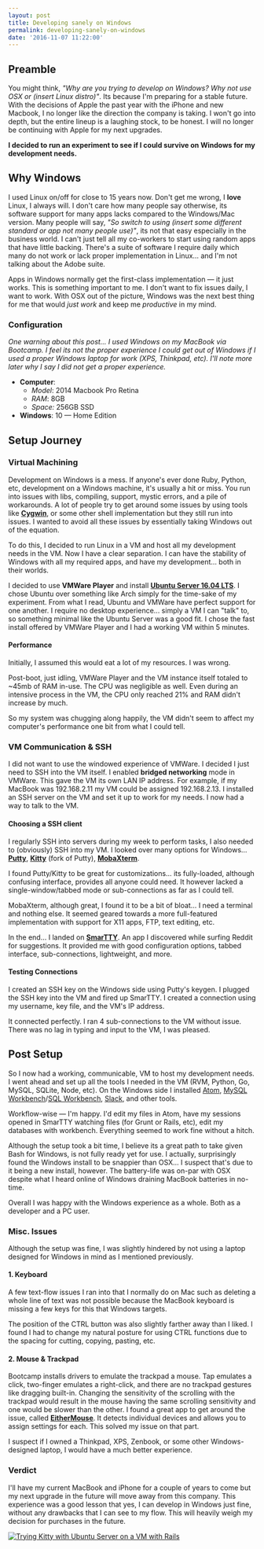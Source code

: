```yaml
---
layout: post
title: Developing sanely on Windows
permalink: developing-sanely-on-windows
date: '2016-11-07 11:22:00'
---
```


## Preamble

You might think, *"Why are you trying to develop on Windows? Why not use OSX or (insert Linux distro)"*. Its because I'm preparing for a stable future. With the decisions of Apple the past year with the iPhone and new Macbook, I no longer like the direction the company is taking. I won't go into depth, but the entire lineup is a laughing stock, to be honest. I will no longer be continuing with Apple for my next upgrades.

**I decided to run an experiment to see if I could survive on Windows for my development needs.**

## Why Windows

I used Linux on/off for close to 15 years now. Don't get me wrong, I **love** Linux, I always will. I don't care how many people say otherwise, its software support for many apps lacks compared to the Windows/Mac version. Many people will say, *"So switch to using (insert some different standard or app not many people use)"*, its not that easy especially in the business world. I can't just tell all my co-workers to start using random apps that have little backing. There's a suite of software I require daily which many do not work or lack proper implementation in Linux… and I'm not talking about the Adobe suite.

Apps in Windows normally get the first-class implementation — it just works. This is something important to me. I don't want to fix issues daily, I want to work. With OSX out of the picture, Windows was the next best thing for me that would *just work* and keep me *productive* in my mind.

### Configuration

*One warning about this post... I used Windows on my MacBook via Bootcamp. I feel its not the proper experience I could get out of Windows if I used a proper Windows laptop for work (XPS, Thinkpad, etc). I'll note more later why I say I did not get a proper experience.*

+ **Computer**:
  + *Model*: 2014 Macbook Pro Retina
  + *RAM*: 8GB
  + *Space:* 256GB SSD
+ **Windows**: 10 — Home Edition

## Setup Journey

### Virtual Machining

Development on Windows is a mess. If anyone's ever done Ruby, Python, etc, development on a Windows machine, it's usually a hit or miss. You run into issues with libs, compiling, support, mystic errors, and a pile of workarounds. A lot of people try to get around some issues by using tools like **[Cygwin](https://www.cygwin.com/)**, or some other shell implementation but they still run into issues. I wanted to avoid all these issues by essentially taking Windows out of the equation.

To do this, I decided to run Linux in a VM and host all my development needs in the VM. Now I have a clear separation. I can have the stability of Windows with all my required apps, and have my development… both in their worlds.

I decided to use **VMWare Player** and install **[Ubuntu Server 16.04 LTS](https://www.ubuntu.com/download/server)**. I chose Ubuntu over something like Arch simply for the time-sake of my experiment. From what I read, Ubuntu and VMWare have perfect support for one another. I require no desktop experience... simply a VM I can "talk" to, so something minimal like the Ubuntu Server was a good fit. I chose the fast install offered by VMWare Player and I had a working VM within 5 minutes.

#### Performance

Initially, I assumed this would eat a lot of my resources. I was wrong.

Post-boot, just idling, VMWare Player and the VM instance itself totaled to ~45mb of RAM in-use. The CPU was negligible as well. Even during an intensive process in the VM, the CPU only reached 21% and RAM didn't increase by much.

So my system was chugging along happily, the VM didn't seem to affect my computer's performance one bit from what I could tell.

### VM Communication & SSH

I did not want to use the windowed experience of VMWare. I decided I just need to SSH into the VM itself. I enabled **bridged networking** mode in VMWare. This gave the VM its own LAN IP address. For example, if my MacBook was 192.168.2.11 my VM could be assigned 192.168.2.13. I installed an SSH server on the VM and set it up to work for my needs. I now had a way to talk to the VM.

#### Choosing a SSH client

I regularly SSH into servers during my week to perform tasks, I also needed to (obviously) SSH into my VM. I looked over many options for Windows… **[Putty](http://www.chiark.greenend.org.uk/~sgtatham/putty/)**, **[Kitty](http://kitty.9bis.net/)** (fork of Putty), **[MobaXterm](http://mobaxterm.mobatek.net/)**.

I found Putty/Kitty to be great for customizations… its fully-loaded, although confusing interface, provides all anyone could need. It however lacked a single-window/tabbed mode or sub-connections as far as I could tell.

MobaXterm, although great, I found it to be a bit of bloat… I need a terminal and nothing else. It seemed geared towards a more full-featured implementation with support for X11 apps, FTP, text editing, etc.

In the end... I landed on **[SmarTTY](http://smartty.sysprogs.com/)**. An app I discovered while surfing Reddit for suggestions. It provided me with good configuration options, tabbed interface, sub-connections, lightweight, and more.

#### Testing Connections

I created an SSH key on the Windows side using Putty's keygen. I plugged the SSH key into the VM and fired up SmarTTY. I created a connection using my username, key file, and the VM's IP address.

It connected perfectly. I ran 4 sub-connections to the VM without issue. There was no lag in typing and input to the VM, I was pleased.

## Post Setup

So I now had a working, communicable, VM to host my development needs. I went ahead and set up all the tools I needed in the VM (RVM, Python, Go, MySQL, SQLite, Node, etc). On the Windows side I installed [Atom](http://atom.io), [MySQL Workbench](http://www.mysql.com/products/workbench/)/[SQL Workbench](http://www.sql-workbench.net/), [Slack](http://slack.com), and other tools. 

Workflow-wise — I'm happy. I'd edit my files in Atom, have my sessions opened in SmarTTY watching files (for Grunt or Rails, etc), edit my databases with workbench. Everything seemed to work fine without a hitch.

Although the setup took a bit time, I believe its a great path to take given Bash for Windows, is not fully ready yet for use. I actually, surprisingly found the Windows install to be snappier than OSX… I suspect that's due to it being a new install, however. The battery-life was on-par with OSX despite what I heard online of Windows draining MacBook batteries in no-time.

Overall I was happy with the Windows experience as a whole. Both as a developer and a PC user.

### Misc. Issues

Although the setup was fine, I was slightly hindered by not using a laptop designed for Windows in mind as I mentioned previously.

#### 1. Keyboard

A few text-flow issues I ran into that I normally do on Mac such as deleting a whole line of text was not possible because the MacBook keyboard is missing a few keys for this that Windows targets.

The position of the CTRL button was also slightly farther away than I liked. I found I had to change my natural posture for using CTRL functions due to the spacing for cutting, copying, pasting, etc.

#### 2. Mouse & Trackpad

Bootcamp installs drivers to emulate the trackpad a mouse. Tap emulates a click, two-finger emulates a right-click, and there are no trackpad gestures like dragging built-in. Changing the sensitivity of the scrolling with the trackpad would result in the mouse having the same scrolling sensitivity and one would be slower than the other. I found a great app to get around the issue, called **[EitherMouse](http://eithermouse.com)**. It detects individual devices and allows you to assign settings for each. This solved my issue on that part.

I suspect if I owned a Thinkpad, XPS, Zenbook, or some other Windows-designed laptop, I would have a much better experience.

### Verdict

I'll have my current MacBook and iPhone for a couple of years to come but my next upgrade in the future will move away from this company. This experience was a good lesson that yes, I can develop in Windows just fine, without any drawbacks that I can see to my flow. This will heavily weigh my decision for purchases in the future.

[![Trying Kitty with Ubuntu Server on a VM with Rails](/assets/images/0000/kitty_vmrails.png)](/assets/images/kitty_vmrails.png)
